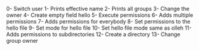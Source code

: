 0- Switch user
1- Prints effective name
2- Prints all groups
3- Change the owner
4- Create empty field hello
5- Execute permissions
6- Adds multiple permissions
7- Adds permissions for everybody
8- Set permissions to the hello file
9- Set mode for hello file
10- Set hello file mode same as olleh
11- Adds permissions to subdirectories
12- Create a directory
13- Change group owner


